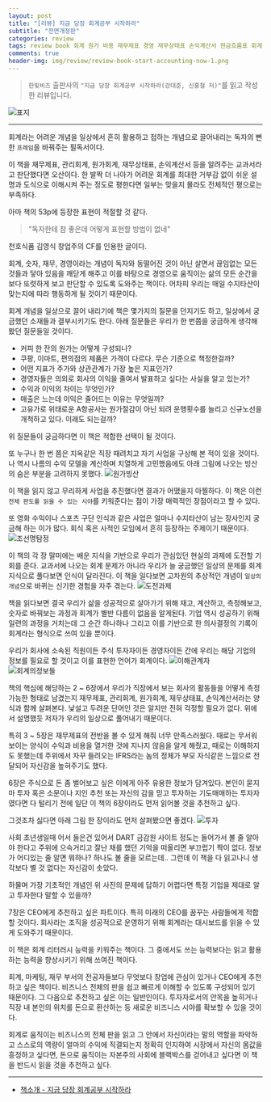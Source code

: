 ```yaml
---  
layout: post  
title: "[리뷰] 지금 당장 회계공부 시작하라"  
subtitle: "전면개정판"  
categories: review  
tags: review book 회계 원가 비용 재무제표 경영 재무상태표 손익계산서 현금흐름표 회계정보 회계지능        
comments: true  
header-img: img/review/review-book-start-accounting-now-1.png
---  
```

  
> `한빛비즈` 출판사의 `"지금 당장 회계공부 시작하라(강대준, 신홍철 저)"`를 읽고 작성한 리뷰입니다.  

![표지](https://theorydb.github.io/assets/img/review/review-book-start-accounting-now-1.png)  

---

회계라는 어려운 개념을 일상에서 흔히 활용하고 접하는 개념으로 끌어내리는 독자의 뻔한 `프레임`을 바꿔주는 필독서이다. 

이 책을 재무제표, 관리회계, 원가회계, 재무상태표, 손익계산서 등을 알려주는 교과서라고 판단했다면 오산이다. 한 발짝 더 나아가 어려운 회계를 최대한 거부감 없이 쉬운 설명과 도식으로 이해시켜 주는 정도로 평한다면 일부는 맞을지 몰라도 전체적인 평으로는 부족하다.

아마 책의 53p에 등장한 표현이 적절할 것 같다. 
> "독자한테 참 좋은데 어떻게 표현할 방법이 없네"  

천호식품 김영식 창업주의 CF를 인용한 글이다.

회계, 숫자, 재무, 경영이라는 개념이 독자와 동떨어진 것이 아닌 살면서 끊임없는 모든 것들과 닿아 있음을 깨닫게 해주고 이를 바탕으로 경영으로 움직이는 삶의 모든 순간을 보다 또렷하게 보고 판단할 수 있도록 도와주는 책이다. 어차피 우리는 매일 수지타산이 맞는지에 따라 행동하게 될 것이기 때문이다. 

회계 개념을 일상으로 끌어 내리기에 책은 몇가지의 질문을 던지기도 하고, 일상에서 궁금했던 소재들과 결부시키기도 한다. 아래 질문들은 우리가 한 번쯤을 궁금하게 생각해봤던 질문들일 것이다. 

* 커피 한 잔의 원가는 어떻게 구성되나?
* 쿠팡, 이마트, 편의점의 제품은 가격이 다르다. 무슨 기준으로 책정한걸까?
* 어떤 지표가 주가와 상관관계가 가장 높은 지표인가?
* 경영자들은 의외로 회사의 이익을 줄여서 발표하고 싶다는 사실을 알고 있는가?
* 수익과 이익의 차이는 무엇인가?
* 매출은 느는데 이익은 줄어드는 이유는 무엇일까?
* 고유가로 위태로운 A항공사는 원가절감이 아닌 되려 운행횟수를 늘리고 신규노선을 개척하고 있다. 이래도 되는걸까?

위 질문들이 궁금하다면 이 책은 적합한 선택이 될 것이다. 

또 누구나 한 번 쯤은 지옥같은 직장 때려치고 자기 사업을 구상해 본 적이 있을 것이다. 나 역시 나름의 수익 모델을 계산하며 치열하게 고민했음에도 아래 그림에 나오는 빙산의 숨은 부분을 고려하지 못했다.
![원가빙산](https://theorydb.github.io/assets/img/review/review-book-start-accounting-now-2.png)  

이 책을 읽지 않고 무리하게 사업을 추진했다면 결과가 어땠을지 아찔하다. 이 책은 이런 `전체 판도를 읽을 수 있는 시야`를 키워준다는 점이 가장 매력적인 장점이라고 할 수 있다.

또 영화 수익이나 스포츠 구단 인식과 같은 사업은 얼마나 수지타산이 남는 장사인지 궁금해 하는 이가 많다. 회식 혹은 사적인 모임에서 흔히 등장하는 주제이기 때문이다.
![조선명탐정](https://theorydb.github.io/assets/img/review/review-book-start-accounting-now-3.png)  

이 책의 각 장 말미에는 배운 지식을 기반으로 우리가 관심있던 현실의 과제에 도전할 기회를 준다. 교과서에 나오는 회계 문제가 아니라 우리가 늘 궁금했던 일상의 문제를 회계 지식으로 풀다보면 인식이 달라진다. 이 책을 일다보면 고차원의 추상적인 개념이 `일상의 개념`으로 바뀌는 신기한 경험을 자주 겪는다. 
![도전과제](https://theorydb.github.io/assets/img/review/review-book-start-accounting-now-6.png)  

책을 읽다보면 결국 우리가 삶을 성공적으로 살아가기 위해 재고, 계산하고, 측정해보고, 숫자로 바꿔보는 과정과 회계가 별반 다름이 없음을 알게된다. 기업 역시 성공하기 위해 일련의 과정을 거치는데 그 순간 하나하나 그리고 이를 기반으로 한 의사결정의 기록이 회계라는 형식으로 쓰여 있을 뿐이다.

우리가 회사에 소속된 직원이든 주식 투자자이든 경영자이든 간에 우리는 해당 기업의 정보를 필요로 할 것이고 이를 표현한 언어가 회계이다. 
![이해관계자](https://theorydb.github.io/assets/img/review/review-book-start-accounting-now-4.png)  
![회계의정보들](https://theorydb.github.io/assets/img/review/review-book-start-accounting-now-5.png)  

책의 핵심에 해당하는 2 ~ 6장에서 우리가 직장에서 보는 회사의 활동들을 어떻게 측정 가능한 형태로 남겼는지 재무제표, 관리회계, 원가회계, 재무상태표, 손익계산서라는 양식과 함께 살펴본다. 낯설고 두려운 단어인 것은 알지만 전혀 걱정할 필요가 없다. 위에서 설명했듯 저자가 우리의 일상으로 풀어내기 때문이다. 

특히 3 ~ 5장은 재무제표의 전반을 볼 수 있게 해줘 너무 만족스러웠다. 때로는 무서워 보이는 양식이 수익과 비용을 열거한 것에 지나지 않음을 알게 해줬고, 때로는 이해하지도 못했는데 주위에서 자꾸 들려오는 IFRS라는 놈의 정체가 부모 자식같은 느낌으로 전달되어 자신감을 높혀주기도 했다.

6장은 주식으로 돈 좀 벌어보고 싶은 이에게 아주 유용한 정보가 담겨있다. 본인이 묻지마 투자 혹은 소문이나 지인 추천 또는 자신의 감을 믿고 투자하는 기도매매하는 투자자였다면 다 털리기 전에 일단 이 책의 6장이라도 먼저 읽어볼 것을 추천하고 싶다. 

그것조차 싫다면 아래 그림 한 장이라도 먼저 살펴봤으면 좋겠다. 
![투자](https://theorydb.github.io/assets/img/review/review-book-start-accounting-now-7.png)  

사회 초년생일때 어서 들은건 있어서 DART 금감원 사이트 정도는 들어가서 볼 줄 알아야 한다고 주위에 으슥거리고 잘난 채를 했던 기억을 떠올리면 부끄럽기 짝이 없다. 정보가 어디있는 줄 알면 뭐하나? 하나도 볼 줄을 모르는데.. 그런데 이 책을 다 읽고나니 생각보다 별 것 없다는 자신감이 솟았다. 

하물며 가장 기초적인 개념인 위 사진의 문제에 답하기 어렵다면 특정 기업을 제대로 알고 투자한다 말할 수 있을까?

7장은 CEO에게 추천하고 싶은 파트이다. 특히 미래의 CEO를 꿈꾸는 사람들에게 적합할 것이다. 회사라는 조직을 성공적으로 운영하기 위해 회계라는 대시보드를 읽을 수 있게 도와주기 때문이다.

이 책은 회계 리터러시 능력을 키워주는 책이다. 그 중에서도 쓰는 능력보다는 읽고 활용하는 능력을 향상시키기 위해 쓰여진 책이다. 

회계, 마케팅, 재무 부서의 전공자들보다 무엇보다 창업에 관심이 있거나 CEO에게 추천하고 싶은 책이다. 비즈니스 전체의 판을 쉽고 빠르게 이해할 수 있도록 구성되어 있기 때문이다. 그 다음으로 추천하고 싶은 이는 일반인이다. 투자자로서의 안목을 높히거나 직장 내 본인의 위치를 돈으로 환산하는 등 새로운 비즈니스 시야를 확보할 수 있을 것이다. 

회계로 움직이는 비즈니스의 전체 판을 읽고 그 안에서 자신이라는 말의 역할을 파악하고 스스로의 역량이 얼마의 수익에 직결되는지 정확히 인지하여 시장에서 자신의 몸값을 흥정하고 싶다면, 돈으로 움직이는 자본주의 사회에 블랙박스를 걷어내고 싶다면 이 책을 반드시 읽을 것을 추천하고 싶다. 

---

* [책소개 - 지금 당장 회계공부 시작하라](http://www.yes24.com/Product/Goods/101910437)


